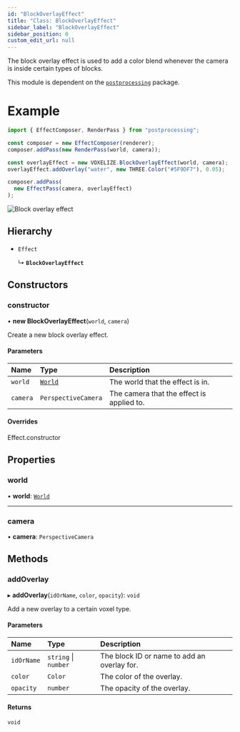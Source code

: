 ```yaml
---
id: "BlockOverlayEffect"
title: "Class: BlockOverlayEffect"
sidebar_label: "BlockOverlayEffect"
sidebar_position: 0
custom_edit_url: null
---
```


The block overlay effect is used to add a color blend whenever the camera is inside certain types of blocks.

This module is dependent on the [`postprocessing`](https://github.com/pmndrs/postprocessing) package.

# Example
```ts
import { EffectComposer, RenderPass } from "postprocessing";

const composer = new EffectComposer(renderer);
composer.addPass(new RenderPass(world, camera));

const overlayEffect = new VOXELIZE.BlockOverlayEffect(world, camera);
overlayEffect.addOverlay("water", new THREE.Color("#5F9DF7"), 0.05);

composer.addPass(
  new EffectPass(camera, overlayEffect)
);
```

![Block overlay effect](/img/overlay.png)

## Hierarchy

- `Effect`

  ↳ **`BlockOverlayEffect`**

## Constructors

### constructor

• **new BlockOverlayEffect**(`world`, `camera`)

Create a new block overlay effect.

#### Parameters

| Name | Type | Description |
| :------ | :------ | :------ |
| `world` | [`World`](World.md) | The world that the effect is in. |
| `camera` | `PerspectiveCamera` | The camera that the effect is applied to. |

#### Overrides

Effect.constructor

## Properties

### world

• **world**: [`World`](World.md)

___

### camera

• **camera**: `PerspectiveCamera`

## Methods

### addOverlay

▸ **addOverlay**(`idOrName`, `color`, `opacity`): `void`

Add a new overlay to a certain voxel type.

#### Parameters

| Name | Type | Description |
| :------ | :------ | :------ |
| `idOrName` | `string` \| `number` | The block ID or name to add an overlay for. |
| `color` | `Color` | The color of the overlay. |
| `opacity` | `number` | The opacity of the overlay. |

#### Returns

`void`
